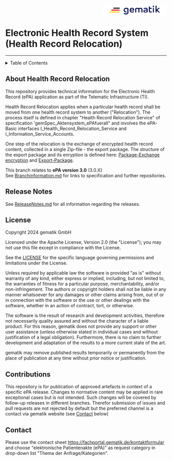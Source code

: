 <img align="right" width="200" height="37" src="images/Gematik_Logo_Flag_With_Background.png"/> <br/>
  
# Electronic Health Record System (Health Record Relocation)


---

<details>
  <summary>Table of Contents</summary>
  <ol>
    <li><a href="#about-health-record-relocation">About Health Record Relocation </a></li>
    <li><a href="#release-notes">Release Notes</a></li>
    <li><a href="#license">License</a></li>
    <li><a href="#contributions">Contributions</a></li>
    <li><a href="#contact">Contact</a></li>
  </ol>
</details>

## About Health Record Relocation
This repository provides technical information for the Electronic Health Record (ePA) application as part of the Telematic Infrastructure (TI).

Health Record Relocation applies when a particular health record shall be moved from one health record system to another ("Relocation"). The process itself is defined in chapter "Health Record Relocation Service" of specification 'gemSpec_Aktensystem_ePAfuerall" and involves the ePA-Basic interfaces I_Health_Record_Relocation_Service and I_Information_Service_Accounts.

One step of the relocation is the exchange of encrypted health record content, collected in a single Zip-file - the export package. The structure of the export package and its enryption is defined here: [Package-Exchange encryption](./as-wechsel/Readme.md) and [Export-Package](./docs/Healthrecord%20relocation%20export%20package.adoc).

This branch relates to **ePA version 3.0** (3.0.X)</br>
See [Branchinformation.md](./Branchinformation.md) for links to specification and further repositories.


## Release Notes
See [ReleaseNotes.md](./ReleaseNotes.md) for all information regarding the releases.

## License
 
Copyright 2024 gematik GmbH
 
Licensed under the Apache License, Version 2.0 (the "License"); you may not use this file except in compliance with the License.
 
See the [LICENSE](./LICENSE) for the specific language governing permissions and limitations under the License.
 
Unless required by applicable law the software is provided "as is" without warranty of any kind, either express or implied, including, but not limited to, the warranties of fitness for a particular purpose, merchantability, and/or non-infringement. The authors or copyright holders shall not be liable in any manner whatsoever for any damages or other claims arising from, out of or in connection with the software or the use or other dealings with the software, whether in an action of contract, tort, or otherwise.
 
The software is the result of research and development activities, therefore not necessarily quality assured and without the character of a liable product. For this reason, gematik does not provide any support or other user assistance (unless otherwise stated in individual cases and without justification of a legal obligation). Furthermore, there is no claim to further development and adaptation of the results to a more current state of the art.
 
gematik may remove published results temporarily or permanently from the place of publication at any time without prior notice or justification.


## Contributions

This repository is for publication of approved artefacts in context of a specific ePA release. Changes to normative content may be applied in rare exceptional cases but is not intended. Such changes will be covered by follow-up releases in different branches.
Therefor submission of issues and pull requests are not rejected by default but the preferred channel is a contact via gematik website (see <a href="#contact">Contact</a> below) 

## Contact

Please use the contact sheet https://fachportal.gematik.de/kontaktformular and choose "elektronische Patientenakte (ePA)" as request category in drop-down list "Thema der Anfrage/Kategorien".
